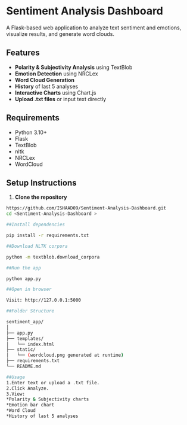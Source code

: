 # Sentiment Analysis Dashboard

A Flask-based web application to analyze text sentiment and emotions, visualize results, and generate word clouds.

## Features

- **Polarity & Subjectivity Analysis** using TextBlob
- **Emotion Detection** using NRCLex
- **Word Cloud Generation**
- **History** of last 5 analyses
- **Interactive Charts** using Chart.js
- **Upload .txt files** or input text directly

## Requirements

- Python 3.10+
- Flask
- TextBlob
- nltk
- NRCLex
- WordCloud

## Setup Instructions

1. **Clone the repository**

```bash
https://github.com/ISHAAD09/Sentiment-Analysis-Dashboard.git
cd <Sentiment-Analysis-Dashboard >

##Install dependencies

pip install -r requirements.txt

##Download NLTK corpora

python -m textblob.download_corpora

##Run the app

python app.py

##Open in browser

Visit: http://127.0.0.1:5000

##Folder Structure

sentiment_app/
│
├── app.py
├── templates/
│   └── index.html
├── static/
│   └── (wordcloud.png generated at runtime)
├── requirements.txt
└── README.md

##Usage
1.Enter text or upload a .txt file.
2.Click Analyze.
3.View:
*Polarity & Subjectivity charts
*Emotion bar chart
*Word Cloud
*History of last 5 analyses



